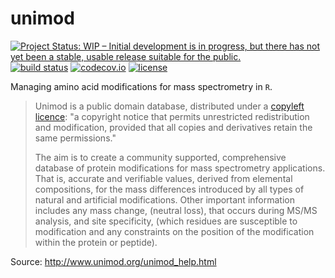 # unimod

[![Project Status: WIP – Initial development is in progress, but there has not yet been a stable, usable release suitable for the public.](http://www.repostatus.org/badges/latest/wip.svg)](http://www.repostatus.org/#wip)
[![build status](https://travis-ci.org/sgibb/unimod.svg?branch=master)](https://travis-ci.org/sgibb/unimod?branch=master)
[![codecov.io](https://img.shields.io/codecov/c/github/sgibb/unimod.svg?branch=master)](https://codecov.io/github/sgibb/unimod/?branch=master)
[![license](http://img.shields.io/badge/license-GPL%20%28%3E=%203%29-brightgreen.svg?style=flat)](http://www.gnu.org/licenses/gpl-3.0.html)

Managing amino acid modifications for mass spectrometry in `R`.

> Unimod is a public domain database, distributed under a
> [copyleft licence](http://www.gnu.org/licenses/license-list.html): "a
> copyright notice that permits unrestricted redistribution and
> modification, provided that all copies and derivatives retain the same
> permissions."
>
> The aim is to create a community supported, comprehensive database of
> protein modifications for mass spectrometry applications. That is,
> accurate and verifiable values, derived from elemental compositions,
> for the mass differences introduced by all types of natural and
> artificial modifications. Other important information includes any
> mass change, (neutral loss), that occurs during MS/MS analysis, and
> site specificity, (which residues are susceptible to modification and
> any constraints on the position of the modification within the protein
> or peptide).

Source: http://www.unimod.org/unimod_help.html
